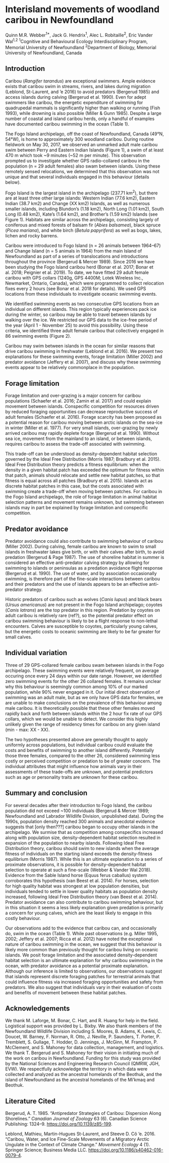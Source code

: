 Interisland movements of woodland caribou in Newfoundland
================
Quinn M.R. Webber<sup>1\*</sup>, Jack G. Hendrix<sup>1</sup>, Alec L.
Robitaille<sup>2</sup>, Eric Vander Wal<sup>1,2</sup>
<sup>1</sup>Cognitive and Behavioural Ecology Interdisciplinary Program,
Memorial University of Newfoundland <sup>2</sup>Department of Biology,
Memorial University of Newfoundland, Canada

## Introduction

Caribou (*Rangifer tarandus*) are exceptional swimmers. Ample evidence
exists that caribou swim in streams, rivers, and lakes during migration
(Leblond, St-Laurent, and ’e 2016) to avoid predators (Bergerud 1985)
and access islands during calving (Bergerud et al. 1990). Even for adept
swimmers like caribou, the energetic expenditure of swimming for
quadrupedal mammals is significantly higher than walking or running
(Fish 1993), while drowning is also possible (Miller & Gunn 1985).
Despite a large number of coastal and island caribou herds, only a
handful of examples have documented caribou swimming in the ocean (Table
1).

The Fogo Island archipelago, off the coast of Newfoundland, Canada
(49°N, 54°W), is home to approximately 300 woodland caribou. During
routine fieldwork on May 30, 2017, we observed an unmarked adult male
caribou swim between Perry and Eastern Indian Islands (Figure 1), a swim
of at least 470 m which took ~9 minutes (~52 m per minute). This
observation prompted us to investigate whether GPS radio-collared
caribou in the population (n = 29 adult females) also swam between
islands. Using these remotely sensed relocations, we determined that
this observation was not unique and that several individuals engaged in
this behaviour (details below).
<!--Is it better to just state our results here, or give this sort of teaser? Initially I had "86 events by 3 individuals" here, but then we ignore that for a couple paragraphs of context before getting back into it... which seemed weird-->

Fogo Island is the largest island in the archipelago (237.71
km<sup>2</sup>), but there are at least three other large islands:
Western Indian (77.6 km2), Eastern Indian (38.7 km2) and Change (XX km2)
Islands, as well as numerous smaller islands, including Blundon’s (1.18
km2), North Long (1.01 km2), South Long (0.48 km2), Kate’s (1.64 km2),
and Brother’s (1.59 km2) Islands (see Figure 1). Habitats are similar
across the archipelago, consisting largely of coniferous and mixed
forests of balsam fir (*Abies balsamea*), black spruce (*Picea
mariana*), and white birch (*Betula papyrifera*) as well as bogs, lakes,
lichen and rocky barrens.

Caribou were introduced to Fogo Island (n = 26 animals between 1964–67)
and Change Island (n = 5 animals in 1964) from the main Island of
Newfoundland as part of a series of translocations and introductions
throughout the province (Bergerud & Mercer 1989). Since 2016 we have
been studying the Fogo Island caribou herd (Bonar et al. 2017; Bonar et
al. 2018; Peignier et al. 2019). To date, we have fitted 29 adult female
caribou with GPS collars (1240g, GPS 4400M; Lotek Wireless Inc.,
Newmarket, Ontario, Canada), which were programmed to collect relocation
fixes every 2 hours (see Bonar et al. 2018 for details). We used GPS
locations from these individuals to investigate oceanic swimming events.

We identified swimming events as two consecutive GPS locations from an
individual on different islands. This region typically experiences pack
ice during the winter, so caribou may be able to travel between islands
by walking over the ice. We restricted our GPS data to the ice-free
period of the year (April 1 - November 25) to avoid this possibility.
Using these criteria, we identified three adult female caribou that
collectively engaged in 86 swimming events (Figure 2).

Caribou may swim between islands in the ocean for similar reasons that
drive caribou swimming in freshwater (Leblond et al. 2016). We present
two explanations for these swimming events, forage limitation (Miller
2002) and predator avoidance (Jeffery et al. 2007), and discuss why
these swimming events appear to be relatively commonplace in the
population.

## Forage limitation

Forage limitation and over-grazing is a major concern for caribou
populations (Schaefer et al. 2016; Zamin et al. 2017) and could explain
movement between islands. Conspecific competition for resources driven
by reduced foraging opportunities can decrease reproductive success of
adult females (Schaefer et al. 2016). Forage scarcity has been proposed
as a potential reason for caribou moving between arctic islands on the
sea-ice in winter (Miller et al. 1977). For very small islands,
over-grazing by newly arrived caribou may rapidly deplete forage
(Bergerud et al. 1990). Without sea ice, movement from the mainland to
an island, or between islands, requires caribou to assess the trade-off
associated with swimming.

This trade-off can be understood as density-dependent habitat selection
governed by the Ideal Free Distribution (Morris 1987; Bradbury et
al. 2015). Ideal Free Distribution theory predicts a fitness
equilibrium: when the density in a given habitat patch has exceeded the
optimum for fitness within that patch, animals should relocate and
settle new habitat patches, so that fitness is equal across all patches
(Bradbury et al. 2015). Islands act as discrete habitat patches in this
case, but the costs associated with swimming create a trade-off when
moving between patches. For caribou in the Fogo Island archipelago, the
role of forage limitation in animal habitat selection patterns and
movement remains unknown, but swimming between islands may in part be
explained by forage limitation and conspecific competition.

## Predator avoidance

Predator avoidance could also contribute to swimming behaviour of
caribou (Miller 2002). During calving, female caribou are known to swim
to small islands in freshwater lakes give birth, or with their calves
after birth, to avoid predation (Bergerud & Page 1987). The use of
shoreline habitat in summer is considered an effective anti-predator
calving strategy by allowing for swimming to islands or peninsulas as a
predation avoidance flight response (Bergerud et al. 1990). The use of
water, and by association occasionally swimming, is therefore part of
the fine-scale interactions between caribou and their predators and the
use of islands appears to be an effective anti-predator strategy.

Historic predators of caribou such as wolves (*Canis lupus*) and black
bears (*Ursus americanus*) are not present in the Fogo Island
archipelago; coyotes (*Canis latrans*) are the top predator in this
region. Predation by coyotes on adult caribou is relatively rare (ref?),
so the potential predator effect on caribou swimming behaviour is likely
to be a flight response to non-lethal encounters. Calves are susceptible
to coyotes, particularly young calves, but the energetic costs to
oceanic swimming are likely to be far greater for small
calves.

<!-- did the swimming events occur during the calving season? were these three breeders/non-breeders? did any of these females make these journeys with their calves?  -->

## Individual variation

Three of 29 GPS-collared female caribou swam between islands in the Fogo
archipelago. These swimming events were relatively frequent, on average
occuring once every 24 days within our date range. However, we
identified zero swimming events for the other 26 collared females. It
remains unclear why this behaviour is seemingly common among 10% of our
marked population, while 90% never engaged in it. Our initial direct
observation of swimming was an adult male, but as we only have GPS data
for females, we are unable to make conclusions on the prevalence of this
behaviour among male caribou. It is theoretically possible that these
other females moved rapidly back and forth between islands within the 2
hour fix rate of our GPS collars, which we would be unable to detect. We
consider this highly unlikely given the range of residency times for
caribou on any given island (min - max: XX - XX).
<!-- What is the typical residency time? Is this a true statement or am I just making this up? -->

The two hypotheses presented above are generally thought to apply
uniformly across populations, but individual caribou could evaluate the
costs and benefits of swimming to another island differently.
Potentially those three females, compared to the other 26, considered
swimming less costly or perceived competition or predation to be of
greater concern. The individual attributes that might influence how
animals vary in their assessments of these trade-offs are unknown, and
potential predictors such as age or personality traits are unknown for
these caribou.

## Summary and conclusion

For several decades after their introduction to Fogo Island, the caribou
population did not exceed ~100 individuals (Bergerud & Mercer 1989;
Newfoundland and Labrador Wildlife Division, unpublished data). During
the 1990s, population density reached 300 animals and anecdotal evidence
suggests that \[only then???\] caribou began to occupy other islands in
the archipelago. We surmise that as competition among conspecifics
increased along with population size, density-dependent habitat
selection resulted in expansion of the population to nearby islands.
Following Ideal Free Distribution theory, caribou should swim to new
islands when the average fitness of individuals on the starting island
exceeds the density-fitness equilibrium (Morris 1987). While this is an
ultimate explanation to a series of proximate observations, it is
possible for density-dependent habitat selection to operate at such a
fine-scale (Webber & Vander Wal 2018). Evidence from the Sable Island
horse (Equus ferus caballus) system corroborates this hypothesis (van
Beest et al. 2014). For horses, selection for high quality habitat was
strongest at low population densities, but individuals tended to settle
in lower quality habitats as population density increased, following
Ideal Free Distribution theory (van Beest et al. 2014). Predator
avoidance can also contribute to caribou swimming behaviour, but in this
situation it seems a less likely explanation given predation is
primarily a concern for young calves, which are the least likely to
engage in this costly behaviour.
<!-- this last bit is sort of me bullshitting, not sure it's actually defensible?-->

Our observations add to the evidence that caribou can, and occasionally
do, swim in the ocean (Table 1). While past observations (e.g. Miller
1995, 2002; Jeffery et al. 2007; Ricca et al. 2012) have noted the
exceptional nature of caribou swimming in the ocean, we suggest that
this behaviour is likely more common than previously thought for caribou
living on oceanic islands. We posit forage limitation and the associated
density-dependent habitat selection is an ultimate explanation for why
caribou swimming in the ocean, with predator avoidance as a potential
proximate explanation. Although our inference is limited to
observations, our observations suggest that islands represent discrete
foraging patches for terrestrial animals that could influence fitness
via increased foraging opportunities and safety from predators. We also
suggest that individuals vary in their evaluation of costs and benefits
of movement between these habitat patches.

## Acknowledgements

We thank M. Laforge, M. Bonar, C. Hart, and R. Huang for help in the
field. Logistical support was provided by L. Bixby. We also thank
members of the Newfoundland Wildlife Division including S. Moores, B.
Adams, K. Lewis, C. Doucet, W. Barney, F. Norman, R. Otto, J. Neville,
P. Saunders, T. Porter, P. Tremblett, S. Gullage, T. Hodder, D.
Jennings, J. McGinn, M. Frampton, P. McClement, and S. Mahoney for data
collection, management, and logistics. We thank T. Bergerud and S.
Mahoney for their vision in initiating much of the work on caribou in
Newfoundland. Funding for this study was provided by the National
Sciences and Engineering Research Council (QMRW, JGH, EVW). We
respectfully acknowledge the territory in which data were collected and
analyzed as the ancestral homelands of the Beothuk, and the island of
Newfoundland as the ancestral homelands of the Mi’kmaq and Beothuk.
<!-- Simplified the funding statement, do we need to name the specific scholarships/grants? Eric opinion??-->

## Literature Cited

<div id="refs" class="references">

<div id="ref-Bergerud_1985">

Bergerud, A. T. 1985. “Antipredator Strategies of Caribou: Dispersion
Along Shorelines.” *Canadian Journal of Zoology* 63 (6). Canadian
Science Publishing: 1324–9. <https://doi.org/10.1139/z85-199>.

</div>

<div id="ref-Leblond_2016">

Leblond, Mathieu, Martin-Hugues St-Laurent, and Steeve D. Cô ’e. 2016.
“Caribou, Water, and Ice Fine-Scale Movements of a Migratory Arctic
Ungulate in the Context of Climate Change.” *Movement Ecology* 4 (1).
Springer Science; Business Media LLC.
<https://doi.org/10.1186/s40462-016-0079-4>.

</div>

</div>
